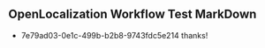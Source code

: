 ## OpenLocalization Workflow Test MarkDown
* 7e79ad03-0e1c-499b-b2b8-9743fdc5e214 
thanks!<!--HONumber=Mar16_HO2-->
